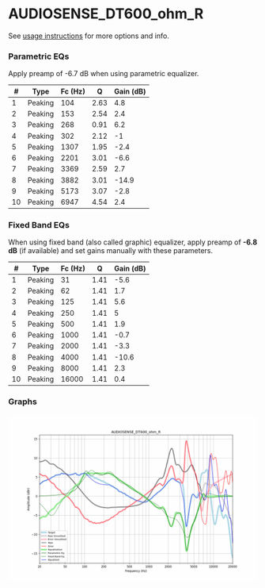 # AUDIOSENSE_DT600_ohm_R
See [usage instructions](https://github.com/jaakkopasanen/AutoEq#usage) for more options and info.

### Parametric EQs
Apply preamp of -6.7 dB when using parametric equalizer.

|   # | Type    |   Fc (Hz) |    Q |   Gain (dB) |
|-----|---------|-----------|------|-------------|
|   1 | Peaking |       104 | 2.63 |         4.8 |
|   2 | Peaking |       153 | 2.54 |         2.4 |
|   3 | Peaking |       268 | 0.91 |         6.2 |
|   4 | Peaking |       302 | 2.12 |        -1   |
|   5 | Peaking |      1307 | 1.95 |        -2.4 |
|   6 | Peaking |      2201 | 3.01 |        -6.6 |
|   7 | Peaking |      3369 | 2.59 |         2.7 |
|   8 | Peaking |      3882 | 3.01 |       -14.9 |
|   9 | Peaking |      5173 | 3.07 |        -2.8 |
|  10 | Peaking |      6947 | 4.54 |         2.4 |

### Fixed Band EQs
When using fixed band (also called graphic) equalizer, apply preamp of **-6.8 dB** (if available) and set gains manually with these parameters.

|   # | Type    |   Fc (Hz) |    Q |   Gain (dB) |
|-----|---------|-----------|------|-------------|
|   1 | Peaking |        31 | 1.41 |        -5.6 |
|   2 | Peaking |        62 | 1.41 |         1.7 |
|   3 | Peaking |       125 | 1.41 |         5.6 |
|   4 | Peaking |       250 | 1.41 |         5   |
|   5 | Peaking |       500 | 1.41 |         1.9 |
|   6 | Peaking |      1000 | 1.41 |        -0.7 |
|   7 | Peaking |      2000 | 1.41 |        -3.3 |
|   8 | Peaking |      4000 | 1.41 |       -10.6 |
|   9 | Peaking |      8000 | 1.41 |         2.3 |
|  10 | Peaking |     16000 | 1.41 |         0.4 |

### Graphs
![](./AUDIOSENSE_DT600_ohm_R.png)
